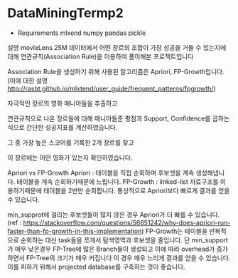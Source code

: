 # DataMiningTermp2

- Requirements
mlxend
numpy
pandas
pickle


설명
movleLens 25M 데이터에서 어떤 장르의 조합이 가장 성공을 거둘 수 있는지에 대해 연관규칙(Association Rule)을 이용하여 풀이해본 프로젝트입니다

Association Rule을 생성하기 위해 사용된 알고리즘은 Apriori, FP-Growth입니다.
(이에 대한 설명 http://rasbt.github.io/mlxtend/user_guide/frequent_patterns/fpgrowth/)

자극적인 장르의 영화 매니아들을 추출하고

연관규칙으로 나온 장르들에 대해 매니아들준 평점과 Support, Confidence를 곱하는 식으로 간단한 성공지표를 계산하였습니다.

그 중 가장 높은 스코어를 기록한 2개 장르를 찾고

이 장르에는 어떤 영화가 있는지 확인하였습니다.

Apriori vs FP-Growth
Apriori : 테이블을 직접 순회하며 후보셋을 계속 생성해냅니다. 테이블을 계속 순회하기때문에 느립니다.
FP-Growth : linked-list 자료구조를 이용하기때문에 테이블을 2번만 순회합니다. 통상적으로 Apriori보다 빠르게 결과를 얻을 수 있습니다.

min_supprot에 걸리는 후보셋들이 많지 않은 경우 Apriori가 더 빠를 수 있습니다.
(ref : https://stackoverflow.com/questions/56651242/why-does-apriori-run-faster-than-fp-growth-in-this-implementation)
FP-Growth는 테이블을 반복적으로 순회하는 대신 task들을 쪼개서 탐색영역과 후보셋을 줄입니다.
단 min_support가 매우 낮은경우 FP-Tree에 많은 Branch들이 생성되고 이에 따라 overhead가 증가하면서 FP-Tree의 크기가 매우 커집니다
이 경우 매우 느리게 결과를 얻을 수 있습니다. 이를 피하기 위해서 projected database를 구축하는 것이 좋습니다.
